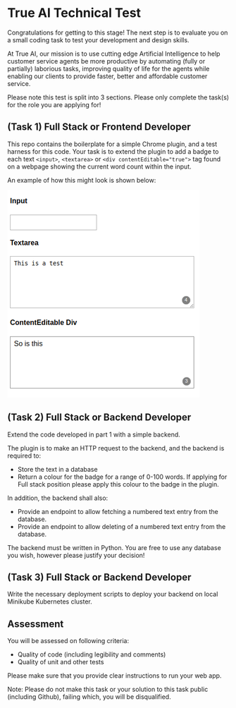 # True AI Technical Test

Congratulations for getting to this stage! The next step is to evaluate you on a small coding task to test your development and design skills.

At True AI, our mission is to use cutting edge Artificial Intelligence to help customer service agents be more productive by automating (fully or partially) laborious tasks, improving quality of life for the agents while enabling our clients to provide faster, better and affordable customer service.

Please note this test is split into 3 sections.  Please only complete the task(s) for the role you are applying for!


## (Task 1)  Full Stack or Frontend Developer

This repo contains the boilerplate for a simple Chrome plugin, and a test harness for this code.  Your task is to extend the plugin to add a badge to each text `<input>`, `<textarea>` or `<div contentEditable="true">` tag found on a webpage showing the current word count within the input.

An example of how this might look is shown below:

![example](./example.png)


## (Task 2)  Full Stack or Backend Developer

Extend the code developed in part 1 with a simple backend.  

The plugin is to make an HTTP request to the backend, and the backend is required to:
- Store the text in a database
- Return a colour for the badge for a range of 0-100 words.
  If applying for Full stack position please apply this colour to the badge in the plugin.

In addition, the backend shall also:
- Provide an endpoint to allow fetching a numbered text entry from the database.
- Provide an endpoint to allow deleting of a numbered text entry from the database.

The backend must be written in Python.  You are free to use any database you wish, however please justify your decision!


## (Task 3) Full Stack or Backend Developer

Write the necessary deployment scripts to deploy your backend on local Minikube Kubernetes cluster.

## Assessment

You will be assessed on following criteria:
- Quality of code (including legibility and comments)
- Quality of unit and other tests

Please make sure that you provide clear instructions to run your web app. 

Note: Please do not make this task or your solution to this task public (including Github), failing which, you will be disqualified.
